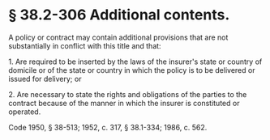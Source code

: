 # § 38.2-306 Additional contents.

<p>A policy or contract may contain additional provisions that are not substantially in conflict with this title and that:</p><p>1. Are required to be inserted by the laws of the insurer's state or country of domicile or of the state or country in which the policy is to be delivered or issued for delivery; or</p><p>2. Are necessary to state the rights and obligations of the parties to the contract because of the manner in which the insurer is constituted or operated.</p><p>Code 1950, § 38-513; 1952, c. 317, § 38.1-334; 1986, c. 562.</p>